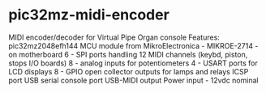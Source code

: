 # pic32mz-midi-encoder
MIDI encoder/decoder for Virtual Pipe Organ console
Features:
pic32mz2048efh144 MCU module from MikroElectronica - MIKROE-2714 - on motherboard
6 - SPI ports handling 12 MIDI channels (keybd, piston, stops I/O boards)
8 - analog inputs for potentiometers
4 - USART ports for LCD displays
8 - GPIO open collector outputs for lamps and relays
ICSP port
USB serial console port
USB-MIDI output
Power input - 12vdc nominal
